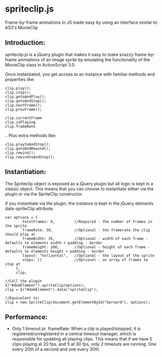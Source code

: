 spriteclip.js
====

Frame-by-frame animations in JS made easy by using an interface similar to AS3's MovieClip



Introduction:
-------------
spriteclip.js is a jQuery plugin that makes it easy to make snazzy frame-by-frame animations of an image sprite by emulating the functionality of the MovieClip class in ActionScript 3.0. 

Once instantiated, you get access to an instance with familiar methods and properties like:

	clip.play();
	clip.stop();
	clip.gotoAndPlay();
	clip.gotoAndStop();
	clip.nextFrame();
	clip.prevFrame();

	clip.currentFrame
	clip.isPlaying
	clip.frameRate


.. Plus extra methods like:

	clip.playtoAndStop();
	clip.gotoAndRewind();
	clip.rewind();
	clip.rewindtoAndStop();


Instantiation:
-----------
The Spriteclip object is exposed as a jQuery plugin but all logic is kept in a classic object. This means that you can choose to instantiate either via the plugin or via the SpriteClip constructor. 

If you instantiate via the plugin, the instance is kept in the jQuery elements data-spriteClip attribute.

	var options = {
	        totalFrames: 6, 		//Required - the number of frames in the sprite
	        frameRate: 30, 			//Optional - the framerate the clip should play at
	        frameWidth: 35, 		//Optional - width of each frame - defaults to elements width + padding - border
	        frameHeight: 100, 		//Optional - height of each frame - defaults to elements height + padding - border
	        layout: "horizontal", 	//Optional - the layout of the sprite
	        stops: [] 				//Optional - an array of frames to stop at
	     },
	     clip;
	 
	//Call the plugin
	$("#domElement").spriteClip(options);
	clip = $("#domElement").data("spriteClip");
	 
	//Equivalent to:
	clip = new SpriteClip(document.getElementById("bernard"), options);

Performance:
-----------
- Only 1 timeout pr. frameRate:
When a clip is played/stopped, it is registered/unregistered in a central timeout manager, which is responsible for updating all playing clips. This means that if we have 5 clips playing at 20 fps, and 5 at 30 fps, only 2 timeouts are running. One every 20th of a second and one every 30th.